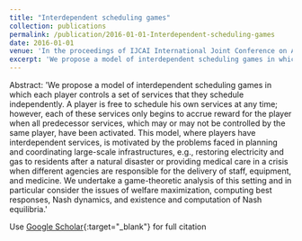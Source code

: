 ```yaml
---
title: "Interdependent scheduling games"
collection: publications
permalink: /publication/2016-01-01-Interdependent-scheduling-games
date: 2016-01-01
venue: 'In the proceedings of IJCAI International Joint Conference on Artificial Intelligence'
excerpt: 'We propose a model of interdependent scheduling games in which each player controls a set of services that they schedule independently. A player is free to schedule his own services at any time; however, each of these services only begins to accrue reward for the player when all predecessor services, which may or may not be controlled by the same player, have been activated. This model, where players have interdependent services, is motivated by the problems faced in planning and coordinating la...'
---
```

Abstract: 'We propose a model of interdependent scheduling games in which each player controls a set of services that they schedule independently. A player is free to schedule his own services at any time; however, each of these services only begins to accrue reward for the player when all predecessor services, which may or may not be controlled by the same player, have been activated. This model, where players have interdependent services, is motivated by the problems faced in planning and coordinating large-scale infrastructures, e.g., restoring electricity and gas to residents after a natural disaster or providing medical care in a crisis when different agencies are responsible for the delivery of staff, equipment, and medicine. We undertake a game-theoretic analysis of this setting and in particular consider the issues of welfare maximization, computing best responses, Nash dynamics, and existence and computation of Nash equilibria.'

Use [Google Scholar](https://scholar.google.com/scholar?q=Interdependent+scheduling+games){:target="_blank"} for full citation